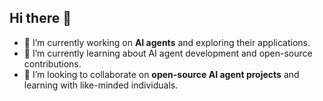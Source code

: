 ## Hi there 👋
- 🔭 I’m currently working on **AI agents** and exploring their applications.
- 🌱 I’m currently learning about AI agent development and open-source contributions.
- 👯 I’m looking to collaborate on **open-source AI agent projects** and learning with like-minded individuals.

<!--
**zlb22/zlb22** is a ✨ _special_ ✨ repository because its `README.md` (this file) appears on your GitHub profile.

Here are some ideas to get you started:

- 🔭 I’m currently working on ...
- 🌱 I’m currently learning ...
- 👯 I’m looking to collaborate on ...
- 🤔 I’m looking for help with ...
- 💬 Ask me about ...
- 📫 How to reach me: ...
- 😄 Pronouns: ...
- ⚡ Fun fact: ...
-->
